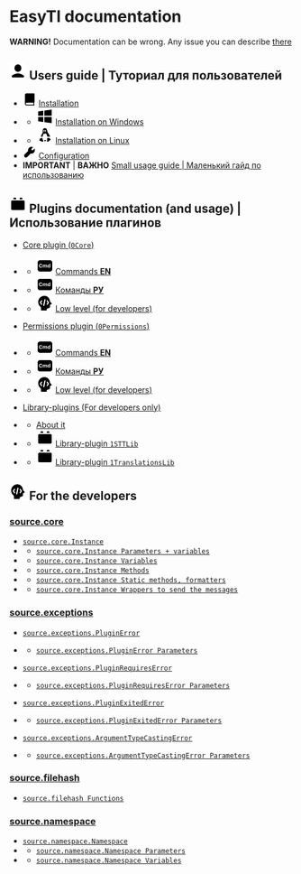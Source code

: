 # EasyTl documentation
**WARNING!** Documentation can be wrong.
Any issue you can describe [there](https://github.com/ftdot/EasyTl/issues)

## ![User icon](icons/user-icon.png) Users guide | Туториал для пользователей
- ![Guide icon](icons/guide-icon.png) [Installation](userguide/installation.md) 
- - ![Windows icon](icons/windows-icon.png) [Installation on Windows](userguide/installation.md#installation-on-windows)
- - ![Linux icon](icons/linux-icon.png) [Installation on Linux](userguide/installation.md#installation-on-linux)
- ️![Settings icon](icons/settings-icon.png) [Configuration](userguide/configuration.md) 
- **IMPORTANT** | **ВАЖНО** [Small usage guide | Маленький гайд по использованию](userguide/usage.md)

## ![Plugin icon](icons/plugin-icon.png) Plugins documentation (and usage) | Использование плагинов

- [Core plugin (`0Core`)](plugins/core-plugin.md)
- - ![Command icon](icons/cmd-icon.png) [Commands **EN**](plugins/core-plugin.md#commands-en)
- - ![Command icon](icons/cmd-icon.png) [Команды **РУ**](plugins/core-plugin.md#команды-ru)
- - ![Developers icon](icons/developer-icon.png) [Low level (for developers)](plugins/core-plugin.md#low-level-for-developers)

- [Permissions plugin (`0Permissions`)](plugins/permissions-plugin.md)
- - ![Command icon](icons/cmd-icon.png) [Commands **EN**](plugins/permissions-plugin.md#commands-en)
- - ![Command icon](icons/cmd-icon.png) [Команды **РУ**](plugins/permissions-plugin.md#команды-ru)
- - ![Developers icon](icons/developer-icon.png) [Low level (for developers)](plugins/permissions-plugin.md#low-level-for-developers)

- [Library-plugins (For developers only)](plugins/library-plugins.md)
- - [About it](plugins/library-plugins.md#library-plugins)
- - ![Plugin icon](icons/plugin-icon.png) [Library-plugin `1STTLib`](plugins/library-plugins.md#library-plugin-1sttlib)
- - ![Plugin icon](icons/plugin-icon.png) [Library-plugin `1TranslationsLib`](plugins/library-plugins.md#library-plugin-1translationslib)

## ![Developers icon](icons/developer-icon.png) For the developers

### [source.core](source/core.md)

- [`source.core.Instance`](source/core.md#instance-coreinstance)
- - [`source.core.Instance Parameters + variables`](source/core.md#parameters--variables)
- - [`source.core.Instance Variables`](source/core.md#variables-of-the-instance)
- - [`source.core.Instance Methods`](source/core.md#methods-of-the-instance)
- - [`source.core.Instance Static methods, formatters`](source/core.md#static-methods-formatters)
- - [`source.core.Instance Wrappers to send the messages`](source/core.md#wrappers-to-send-the-messages)


### [source.exceptions](source/exceptions.md)

- [`source.exceptions.PluginError`](source/exceptions.md#pluginerror-exceptionspluginerror)
- - [`source.exceptions.PluginError Parameters`](source/exceptions.md#parameters)

- [`source.exceptions.PluginRequiresError`](source/exceptions.md#pluginrequireserror-exceptionspluginrequireserror)
- - [`source.exceptions.PluginRequiresError Parameters`](source/exceptions.md#parameters-1)

- [`source.exceptions.PluginExitedError`](source/exceptions.md#pluginexitederror-exceptionspluginexitederror)
- - [`source.exceptions.PluginExitedError Parameters`](source/exceptions.md#parameters-2)

- [`source.exceptions.ArgumentTypeCastingError`](source/exceptions.md#argumenttypecastingerror-exceptionsargumenttypecastingerror)
- - [`source.exceptions.ArgumentTypeCastingError Parameters`](source/exceptions.md#parameters-3)


### [source.filehash](source/filehash.md)

- [`source.filehash Functions`](source/filehash.md#functions-of-the-filehash-module)


### [source.namespace](source/namespace.md)

- [`source.namespace.Namespace`](source/namespace.md#namespace-namespacenamespace)
- - [`source.namespace.Namespace Parameters`](source/namespace.md#parameters)
- - [`source.namespace.Namespace Variables`](source/namespace.md#variables-of-the-namespace)
